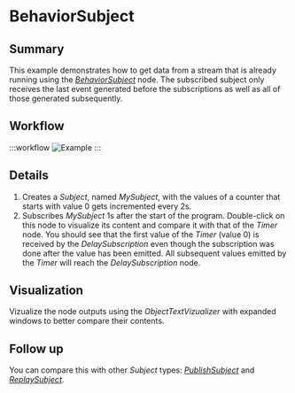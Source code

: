 # BehaviorSubject

## Summary
This example demonstrates how to get data from a stream that is already running using the [*BehaviorSubject*](https://bonsai-rx.org/docs/api/Bonsai.Reactive.BehaviorSubject.html) node. The subscribed subject only receives the last event generated before the subscriptions as well as all of those generated subsequently.

## Workflow

:::workflow
![Example](~/workflows/ReactiveExamples/BehaviorSubject/BehaviorSubject.bonsai)
:::

## Details
1. Creates a *Subject*, named *MySubject*, with the values of a counter that starts with value 0 gets incremented every 2s.
2. Subscribes *MySubject* 1s after the start of the program. Double-click on this node to visualize its content and compare it with that of the *Timer* node. You should see that the first value of the *Timer* (value 0) is received by the *DelaySubscription* even though the subscription was done after the value has been emitted. All subsequent values emitted by the *Timer* will reach the *DelaySubscription* node.

## Visualization
Vizualize the node outputs using the *ObjectTextVizualizer* with expanded windows to better compare their contents.


## Follow up
You can compare this with other *Subject* types:  [*PublishSubject*](../PublishSubject/PublishSubject.html) and [*ReplaySubject*](../ReplaySubject/ReplaySubject.html).

